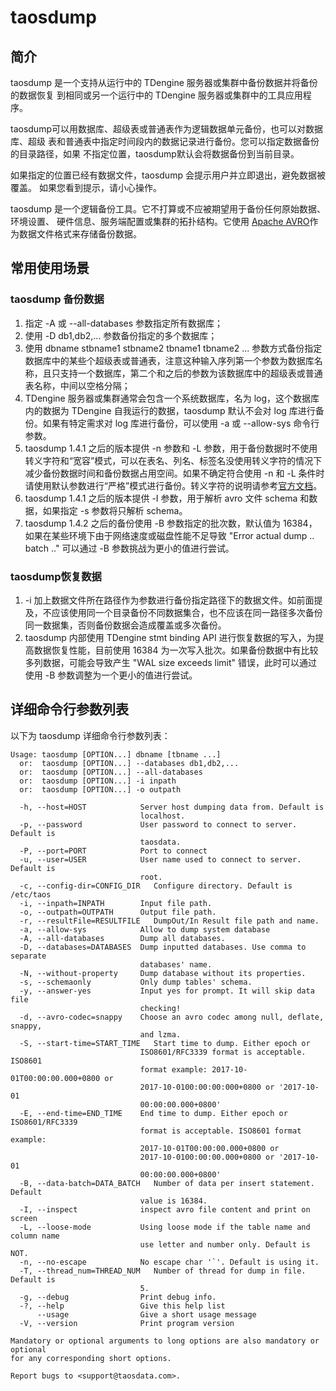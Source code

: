 # taosdump

## 简介

taosdump 是一个支持从运行中的 TDengine 服务器或集群中备份数据并将备份的数据恢复
到相同或另一个运行中的 TDengine 服务器或集群中的工具应用程序。

taosdump可以用数据库、超级表或普通表作为逻辑数据单元备份，也可以对数据库、超级
表和普通表中指定时间段内的数据记录进行备份。您可以指定数据备份的目录路径，如果
不指定位置，taosdump默认会将数据备份到当前目录。

如果指定的位置已经有数据文件，taosdump 会提示用户并立即退出，避免数据被覆盖。
如果您看到提示，请小心操作。

taosdump 是一个逻辑备份工具。它不打算或不应被期望用于备份任何原始数据、环境设置、
硬件信息、服务端配置或集群的拓扑结构。它使用
[Apache AVRO](https://avro.apache.org/)作为数据文件格式来存储备份数据。

## 常用使用场景

### taosdump 备份数据

1.  指定 -A 或 --all-databases 参数指定所有数据库；
2.  使用 -D db1,db2,... 参数备份指定的多个数据库；
3.  使用 dbname stbname1 stbname2 tbname1 tbname2 ... 参数方式备份指定数据库中的某些个超级表或普通表，注意这种输入序列第一个参数为数据库名称，且只支持一个数据库，第二个和之后的参数为该数据库中的超级表或普通表名称，中间以空格分隔；
4.  TDengine 服务器或集群通常会包含一个系统数据库，名为 log，这个数据库内的数据为 TDengine 自我运行的数据，taosdump 默认不会对 log 库进行备份。如果有特定需求对 log 库进行备份，可以使用 -a 或 --allow-sys 命令行参数。
5.  taosdump 1.4.1 之后的版本提供 -n 参数和 -L 参数，用于备份数据时不使用转义字符和“宽容”模式，可以在表名、列名、标签名没使用转义字符的情况下减少备份数据时间和备份数据占用空间。如果不确定符合使用 -n 和 -L 条件时请使用默认参数进行“严格”模式进行备份。转义字符的说明请参考[官方文档](https://tdengine.com/docs/cn/v2.0/taos-sql)。
6.  taosdump 1.4.1 之后的版本提供 -I 参数，用于解析 avro 文件 schema 和数据，如果指定 -s 参数将只解析 schema。
7.  taosdump 1.4.2 之后的备份使用 -B 参数指定的批次数，默认值为 16384，如果在某些环境下由于网络速度或磁盘性能不足导致 "Error actual dump .. batch .." 可以通过 -B 参数挑战为更小的值进行尝试。

### taosdump恢复数据

1.  -i 加上数据文件所在路径作为参数进行备份指定路径下的数据文件。如前面提及，不应该使用同一个目录备份不同数据集合，也不应该在同一路径多次备份同一数据集，否则备份数据会造成覆盖或多次备份。
2.  taosdump 内部使用 TDengine stmt binding API 进行恢复数据的写入，为提高数据恢复性能，目前使用 16384 为一次写入批次。如果备份数据中有比较多列数据，可能会导致产生 "WAL size exceeds limit" 错误，此时可以通过使用 -B 参数调整为一个更小的值进行尝试。

## 详细命令行参数列表

以下为 taosdump 详细命令行参数列表：

```
Usage: taosdump [OPTION...] dbname [tbname ...]
  or:  taosdump [OPTION...] --databases db1,db2,...
  or:  taosdump [OPTION...] --all-databases
  or:  taosdump [OPTION...] -i inpath
  or:  taosdump [OPTION...] -o outpath

  -h, --host=HOST            Server host dumping data from. Default is
                             localhost.
  -p, --password             User password to connect to server. Default is
                             taosdata.
  -P, --port=PORT            Port to connect
  -u, --user=USER            User name used to connect to server. Default is
                             root.
  -c, --config-dir=CONFIG_DIR   Configure directory. Default is /etc/taos
  -i, --inpath=INPATH        Input file path.
  -o, --outpath=OUTPATH      Output file path.
  -r, --resultFile=RESULTFILE   DumpOut/In Result file path and name.
  -a, --allow-sys            Allow to dump system database
  -A, --all-databases        Dump all databases.
  -D, --databases=DATABASES  Dump inputted databases. Use comma to separate
                             databases' name.
  -N, --without-property     Dump database without its properties.
  -s, --schemaonly           Only dump tables' schema.
  -y, --answer-yes           Input yes for prompt. It will skip data file
                             checking!
  -d, --avro-codec=snappy    Choose an avro codec among null, deflate, snappy,
                             and lzma.
  -S, --start-time=START_TIME   Start time to dump. Either epoch or
                             ISO8601/RFC3339 format is acceptable. ISO8601
                             format example: 2017-10-01T00:00:00.000+0800 or
                             2017-10-0100:00:00:000+0800 or '2017-10-01
                             00:00:00.000+0800'
  -E, --end-time=END_TIME    End time to dump. Either epoch or ISO8601/RFC3339
                             format is acceptable. ISO8601 format example:
                             2017-10-01T00:00:00.000+0800 or
                             2017-10-0100:00:00.000+0800 or '2017-10-01
                             00:00:00.000+0800'
  -B, --data-batch=DATA_BATCH   Number of data per insert statement. Default
                             value is 16384.
  -I, --inspect              inspect avro file content and print on screen
  -L, --loose-mode           Using loose mode if the table name and column name
                             use letter and number only. Default is NOT.
  -n, --no-escape            No escape char '`'. Default is using it.
  -T, --thread_num=THREAD_NUM   Number of thread for dump in file. Default is
                             5.
  -g, --debug                Print debug info.
  -?, --help                 Give this help list
      --usage                Give a short usage message
  -V, --version              Print program version

Mandatory or optional arguments to long options are also mandatory or optional
for any corresponding short options.

Report bugs to <support@taosdata.com>.
```
